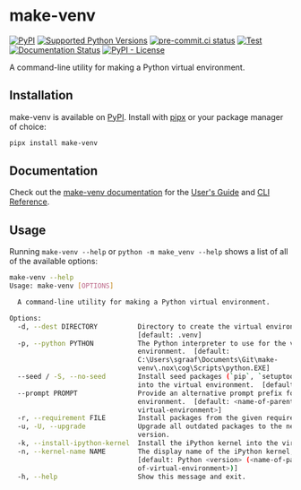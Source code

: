 <!-- start docs-include-index -->

# make-venv

[![PyPI](https://img.shields.io/pypi/v/make-venv)](https://img.shields.io/pypi/v/make-venv)
[![Supported Python Versions](https://img.shields.io/pypi/pyversions/make-venv)](https://pypi.org/project/make-venv/)
[![pre-commit.ci status](https://results.pre-commit.ci/badge/github/sgraaf/make-venv/main.svg)](https://results.pre-commit.ci/latest/github/sgraaf/make-venv/main)
[![Test](https://github.com/sgraaf/make-venv/actions/workflows/test.yml/badge.svg)](https://github.com/sgraaf/make-venv/actions/workflows/test.yml)
[![Documentation Status](https://readthedocs.org/projects/make-venv/badge/?version=latest)](https://make-venv.readthedocs.io/en/latest/?badge=latest)
[![PyPI - License](https://img.shields.io/pypi/l/make-venv)](https://img.shields.io/pypi/l/make-venv)

A command-line utility for making a Python virtual environment.

<!-- end docs-include-index -->

## Installation

<!-- start docs-include-installation -->

make-venv is available on [PyPI](https://pypi.org/project/make-venv/). Install with [pipx](https://pypa.github.io/pipx/) or your package manager of choice:

```sh
pipx install make-venv
```

<!-- end docs-include-installation -->

## Documentation

Check out the [make-venv documentation](https://make-venv.readthedocs.io/en/stable/) for the [User's Guide](https://make-venv.readthedocs.io/en/stable/usage.html) and [CLI Reference](https://make-venv.readthedocs.io/en/stable/cli.html).

## Usage

<!-- start docs-include-usage -->

Running `make-venv --help` or `python -m make_venv --help` shows a list of all of the available options:

<!-- [[[cog
import cog
from make_venv import cli
from click.testing import CliRunner
runner = CliRunner()
result = runner.invoke(cli.cli, ["--help"], terminal_width=88)
help = result.output.replace("Usage: cli", "Usage: make-venv")
cog.outl(f"\n```sh\nmake-venv --help\n{help.rstrip()}\n```\n")
]]] -->

```sh
make-venv --help
Usage: make-venv [OPTIONS]

  A command-line utility for making a Python virtual environment.

Options:
  -d, --dest DIRECTORY          Directory to create the virtual environment at.
                                [default: .venv]
  -p, --python PYTHON           The Python interpreter to use for the virtual
                                environment.  [default:
                                C:\Users\sgraaf\Documents\Git\make-
                                venv\.nox\cog\Scripts\python.EXE]
  --seed / -S, --no-seed        Install seed packages (`pip`, `setuptools`, and `wheel`)
                                into the virtual environment.  [default: seed]
  --prompt PROMPT               Provide an alternative prompt prefix for the virtual
                                environment.  [default: <name-of-parent-directory-of-
                                virtual-environment>]
  -r, --requirement FILE        Install packages from the given requirements file.
  -u, -U, --upgrade             Upgrade all outdated packages to the newest available
                                version.
  -k, --install-ipython-kernel  Install the iPython kernel into the virtual environment.
  -n, --kernel-name NAME        The display name of the iPython kernel, if applicable.
                                [default: Python <version> (<name-of-parent-directory-
                                of-virtual-environment>)]
  -h, --help                    Show this message and exit.
```

<!-- [[[end]]] -->

<!-- end docs-include-usage -->
